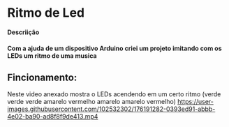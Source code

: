 # Ritmo de Led
**Descriição**
#### Com a ajuda de um dispositivo Arduino criei um projeto imitando com os LEDs um ritmo de uma musica 

## Fincionamento:
Neste video anexado mostra o LEDs acendendo em um certo ritmo (verde  verde verde amarelo vermelho amarelo amarelo vermelho)
https://user-images.githubusercontent.com/102532302/176191282-0393ed91-abbb-4e02-ba90-ad8f8f9de413.mp4


